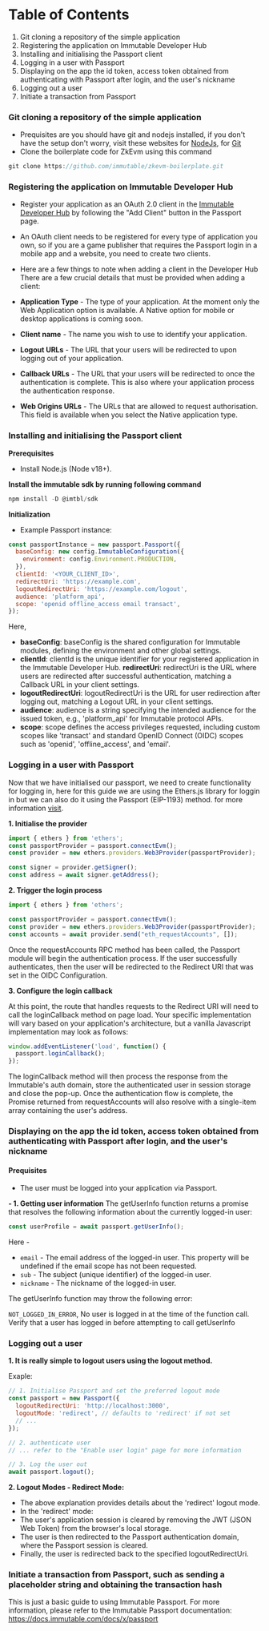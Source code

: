 # Table of Contents

1. Git cloning a repository of the simple application
2. Registering the application on Immutable Developer Hub
3. Installing and initialising the Passport client
4. Logging in a user with Passport
5. Displaying on the app the id token, access token obtained from authenticating with Passport after login, and the user's nickname
6. Logging out a user
7. Initiate a transaction from Passport


### Git cloning a repository of the simple application
- Prequisites are you should have git and nodejs installed, if you don't have the setup don't worry, visit these websites for [NodeJs](https://nodejs.org/en), for [Git](https://github.com/git-guides/install-git)
- Clone the boilerplate code for ZkEvm using this command
``` javascript
git clone https://github.com/immutable/zkevm-boilerplate.git
```

### Registering the application on Immutable Developer Hub
- Register your application as an OAuth 2.0 client in the [Immutable Developer Hub](https://hub.immutable.com/?_gl=1*i3bh2g*_ga*ODgyMzk2NzY5LjE2OTc3ODIwOTI.*_ga_4JBHZ7F06X*MTY5Nzk3MjYwNi4zLjEuMTY5Nzk3NDIxOS4wLjAuMA..*_ga_7XM4Y7T8YC*MTY5Nzk3MjYwNy41LjEuMTY5Nzk3NTI1MC4wLjAuMA..) by following the "Add Client" button in the Passport page.

- An OAuth client needs to be registered for every type of application you own, so if you are a game publisher that requires the Passport login in a mobile app and a website, you need to create two clients.

- Here are a few things to note when adding a client in the Developer Hub
There are a few crucial details that must be provided when adding a client:

- **Application Type** - The type of your application. At the moment only the Web Application option is available. A Native option for mobile or desktop applications is coming soon.
- **Client name**	- The name you wish to use to identify your application.
- **Logout URLs** -	The URL that your users will be redirected to upon logging out of your application.
- **Callback URLs** -	The URL that your users will be redirected to once the authentication is complete. This is also where your application process the authentication response.
- **Web Origins URLs** - The URLs that are allowed to request authorisation. This field is available when you select the Native application type.


### Installing and initialising the Passport client

**Prerequisites**
- Install Node.js (Node v18+).
   
**Install the immutable sdk by running following command**
  
```javascript
npm install -D @imtbl/sdk
```

**Initialization**
- Example Passport instance:
```javascript
const passportInstance = new passport.Passport({
  baseConfig: new config.ImmutableConfiguration({
    environment: config.Environment.PRODUCTION,
  }),
  clientId: '<YOUR_CLIENT_ID>',
  redirectUri: 'https://example.com',
  logoutRedirectUri: 'https://example.com/logout',
  audience: 'platform_api',
  scope: 'openid offline_access email transact',
});
```
Here,
- **baseConfig**: baseConfig is the shared configuration for Immutable modules, defining the environment and other global settings.
- **clientId**: clientId is the unique identifier for your registered application in the Immutable Developer Hub.
**redirectUri**: redirectUri is the URL where users are redirected after successful authentication, matching a Callback URL in your client settings.
- **logoutRedirectUri**: logoutRedirectUri is the URL for user redirection after logging out, matching a Logout URL in your client settings.
- **audience**: audience is a string specifying the intended audience for the issued token, e.g., 'platform_api' for Immutable protocol APIs.
- **scope**: scope defines the access privileges requested, including custom scopes like 'transact' and standard OpenID Connect (OIDC) scopes such as 'openid', 'offline_access', and 'email'.


### Logging in a user with Passport
Now that we have initialised our passport, we need to create functionality for logging in, here for this guide we are using the Ethers.js library for loggin in but we can also do it using the Passport (EIP-1193) method. for more information [visit](https://docs.immutable.com/docs/zkEVM/products/passport/identity/login).

**1. Initialise the provider**
```javascript
import { ethers } from 'ethers';
const passportProvider = passport.connectEvm();
const provider = new ethers.providers.Web3Provider(passportProvider);

const signer = provider.getSigner();
const address = await signer.getAddress();
```

**2. Trigger the login process**

```javascript
import { ethers } from 'ethers';

const passportProvider = passport.connectEvm();
const provider = new ethers.providers.Web3Provider(passportProvider);
const accounts = await provider.send("eth_requestAccounts", []);
```

Once the requestAccounts RPC method has been called, the Passport module will begin the authentication process. If the user successfully authenticates, then the user will be redirected to the Redirect URI that was set in the OIDC Configuration.

**3. Configure the login callback**

At this point, the route that handles requests to the Redirect URI will need to call the loginCallback method on page load. Your specific implementation will vary based on your application's architecture, but a vanilla Javascript implementation may look as follows:
```javascript
window.addEventListener('load', function() {
  passport.loginCallback();
});
```

The loginCallback method will then process the response from the Immutable's auth domain, store the authenticated user in session storage and close the pop-up. Once the authentication flow is complete, the Promise returned from requestAccounts will also resolve with a single-item array containing the user's address.

### Displaying on the app the id token, access token obtained from authenticating with Passport after login, and the user's nickname
#### Prequisites
- The user must be logged into your application via Passport.

**- 1. Getting user information**
The getUserInfo function returns a promise that resolves the following information about the currently logged-in user:
```javascript
const userProfile = await passport.getUserInfo();
```
Here - 
- ```email``` - The email address of the logged-in user. This property will be undefined if the email scope has not been requested.
- ```sub``` -	The subject (unique identifier) of the logged-in user.
- ```nickname``` - The nickname of the logged-in user.

The getUserInfo function may throw the following error:

```NOT_LOGGED_IN_ERROR```,	No user is logged in at the time of the function call.	Verify that a user has logged in before attempting to call getUserInfo

### Logging out a user
**1. It is really simple to logout users using the logout method.**

Exaple:

```javascript
// 1. Initialise Passport and set the preferred logout mode
const passport = new Passport({
  logoutRedirectUri: 'http://localhost:3000',
  logoutMode: 'redirect', // defaults to 'redirect' if not set
  // ...
});

// 2. authenticate user
// ... refer to the "Enable user login" page for more information

// 3. Log the user out
await passport.logout();
```

**2. Logout Modes - Redirect Mode:**

- The above explanation provides details about the 'redirect' logout mode.
- In the 'redirect' mode:
- The user's application session is cleared by removing the JWT (JSON Web Token) from the browser's local storage.
- The user is then redirected to the Passport authentication domain, where the Passport session is cleared.
- Finally, the user is redirected back to the specified logoutRedirectUri.

### Initiate a transaction from Passport, such as sending a placeholder string and obtaining the transaction hash

This is just a basic guide to using Immutable Passport. For more information, please refer to the Immutable Passport documentation: https://docs.immutable.com/docs/x/passport
